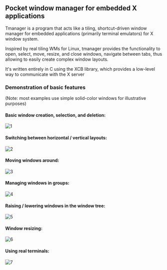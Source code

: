 ## Pocket window manager for embedded X applications

Tmanager is a program that acts like a tiling, shortcut-driven window manager for embedded applications (primarily terminal emulators) for X window system.

Inspired by real tiling WMs for Linux, tmanager provides the functionality to open, select, move, resize, and close windows, navigate between tabs, thus allowing to easily create complex window layouts.

It's written entirely in C using the XCB library, which provides a low-level way to communicate with the X server

### Demonstration of basic features
(Note: most examples use simple solid-color windows for illustrative purposes)

#### Basic window creation, selection, and deletion:
![1](https://user-images.githubusercontent.com/15280154/109433584-cf8fa200-7a19-11eb-9594-87a24e67fe55.gif)

#### Switching between horizontal / vertical layouts:
![2](https://user-images.githubusercontent.com/15280154/109433831-13cf7200-7a1b-11eb-9292-afa35f3d13a3.gif)

#### Moving windows around:
![3](https://user-images.githubusercontent.com/15280154/109433912-66109300-7a1b-11eb-96fb-4a05c4ad9302.gif)

#### Managing windows in groups:
![4](https://user-images.githubusercontent.com/15280154/109433928-732d8200-7a1b-11eb-88a0-476f391370c1.gif)

#### Raising / lowering windows in the window tree:
![5](https://user-images.githubusercontent.com/15280154/109433994-cef80b00-7a1b-11eb-922a-84776b4eb026.gif)

#### Window resizing:
![6](https://user-images.githubusercontent.com/15280154/109434068-154d6a00-7a1c-11eb-8366-d938d25ec7da.gif)

#### Using real terminals:
![7](https://user-images.githubusercontent.com/15280154/109434078-1ed6d200-7a1c-11eb-968e-68d05b4b6f36.gif)
